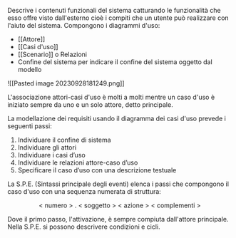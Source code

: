 Descrive i contenuti funzionali del sistema catturando le funzionalità che esso offre visto dall'esterno cioè i compiti che un utente può realizzare con l'aiuto del sistema.
Compongono i diagrammi d'uso:
- [[Attore]]
- [[Casi d'uso]]
- [[Scenario]] o Relazioni
- Confine del sistema per indicare il confine del sistema oggetto dal modello

![[Pasted image 20230928181249.png]]

L'associazione attori-casi d'uso è molti a molti mentre un caso d'uso è iniziato sempre da uno e un solo attore, detto principale. 

La modellazione dei requisiti usando il diagramma dei casi d'uso prevede i seguenti passi:
1. Individuare il confine di sistema
2. Individuare gli attori
3. Individuare i casi d’uso
4. Individuare le relazioni attore-caso d’uso
5. Specificare il caso d’uso con una descrizione testuale


La S.P.E. (Sintassi principale degli eventi) elenca i passi che compongono il caso d'uso con una sequenza numerata di struttura:
<center>&lt numero &gt . &lt soggetto &gt &lt azione &gt &lt complementi &gt</center>


Dove il primo passo, l'attivazione, è sempre compiuta dall'attore principale.
Nella S.P.E. si possono descrivere condizioni e cicli. 